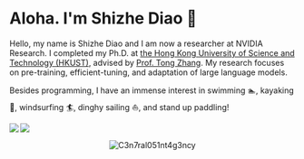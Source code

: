 
<h1>Aloha. I'm Shizhe Diao 👋 </h1>

Hello, my name is Shizhe Diao and I am now a researcher at NVIDIA Research. I completed my Ph.D. at [the Hong Kong University of Science and Technology (HKUST)](https://hkust.edu.hk/home), advised by [Prof. Tong Zhang](http://tongzhang-ml.org/).
My research focuses on pre-training, efficient-tuning, and adaptation of large language models.

Besides programming, I have an immense interest in swimming 🏊, kayaking 🚣, windsurfing :surfer:, dinghy sailing :sailboat:, and stand up paddling!

<div>
<img align="left" src="https://github-readme-stats.vercel.app/api?username=shizhediao&show_icons=true&icon_color=000000&text_color=000000&bg_color=ffffff&hide_title=false&title_color=000000?count_private=true&include_all_commits=true" />
<img align="center" src="https://github-readme-stats.vercel.app/api/top-langs/?username=shizhediao&count_private=true" />
  
</div>

<p align="center"> 
<img src="https://komarev.com/ghpvc/?username=shizhediao&label=Profile%20views&color=blue&style=flat" alt="C3n7ral051nt4g3ncy"/></p>


<!--
**shizhediao/shizhediao** is a ✨ _special_ ✨ repository because its `README.md` (this file) appears on your GitHub profile.

<h2>📊 Weekly development breakdown: </h2>


```text
PyTorch         42 hrs 14 mins      ███████░░░     79.48%
Python         10 hrs 42 mins      ██░░░░░░░░     20.15%
HTML           7 mins              ░░░░░░░░░░     0.24%
```

Here are some ideas to get you started:

- 🔭 I’m currently working on ...
- 🌱 I’m currently learning ...
- 👯 I’m looking to collaborate on ...
- 🤔 I’m looking for help with ...
- 💬 Ask me about ...
- 📫 How to reach me: ...
- 😄 Pronouns: ...
- ⚡ Fun fact: ...
-->

